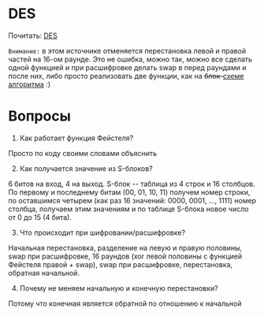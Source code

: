 # DES

Почитать: [DES](https://intuit.ru/studies/courses/552/408/lecture/9362)

`Внимание:` в этом источнике отменяется перестановка левой и правой частей на
16-ом раунде. Это не ошибка, можно так, можно все сделать одной функцией и при
расшифровке делать swap в перед раундами и после них, либо просто реализовать
две функции, как на ~~блок-~~[схеме алгоритма](./task) :)

# Вопросы

1. Как работает функция Фейстеля?

Просто по коду своими словами объяснить

2. Как получается значение из S-блоков?

6 битов на вход, 4 на выход. S-блок -- таблица из 4 строк и 16 столбцов. По
первому и последнему битам (00, 01, 10, 11) получем номер строки, по оставшимся
четырем (как раз 16 значений: 0000, 0001, ..., 1111) номер столбца, получаем
этим значениям и по таблице S-блока новое число от 0 до 15 (4 бита).

3. Что происходит при шифровании/расшифровке?

Начальная перестановка, разделение на левую и правую половины, swap при
расшифровке, 16 раундов (xor левой половины с функцией Фейстеля правой + swap),
swap при расшифровке, перестановка, обратная начальной.

4. Почему не меняем начальную и конечную перестановки?

Потому что конечная является обратной по отношению к начальной
